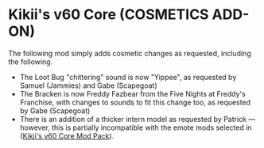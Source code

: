 # Kikii's v60 Core (COSMETICS ADD-ON)
The following mod simply adds cosmetic changes as requested, including the following.
- The Loot Bug "chittering" sound is now "Yippee", as requested by Samuel (Jammies) and Gabe (Scapegoat)
- The Bracken is now Freddy Fazbear from the Five Nights at Freddy's Franchise, with changes to sounds to fit this change too, as requested by Gabe (Scapegoat)
- There is an addition of a thicker intern model as requested by Patrick — however, this is partially incompatible with the emote mods selected in ([Kikii's v60 Core Mod Pack](https://thunderstore.io/c/lethal-company/p/KrsnaCallisto/Kikiis_Core_v60/)). 
